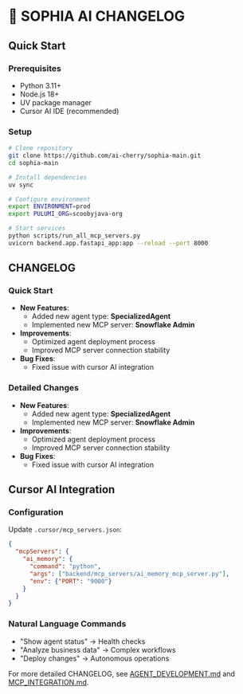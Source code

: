 # 📅 SOPHIA AI CHANGELOG

## Quick Start

### Prerequisites
- Python 3.11+
- Node.js 18+
- UV package manager
- Cursor AI IDE (recommended)

### Setup
```bash
# Clone repository
git clone https://github.com/ai-cherry/sophia-main.git
cd sophia-main

# Install dependencies
uv sync

# Configure environment
export ENVIRONMENT=prod
export PULUMI_ORG=scoobyjava-org

# Start services
python scripts/run_all_mcp_servers.py
uvicorn backend.app.fastapi_app:app --reload --port 8000
```

## CHANGELOG

### Quick Start
- **New Features**:
  - Added new agent type: **SpecializedAgent**
  - Implemented new MCP server: **Snowflake Admin**
- **Improvements**:
  - Optimized agent deployment process
  - Improved MCP server connection stability
- **Bug Fixes**:
  - Fixed issue with cursor AI integration

### Detailed Changes
- **New Features**:
  - Added new agent type: **SpecializedAgent**
  - Implemented new MCP server: **Snowflake Admin**
- **Improvements**:
  - Optimized agent deployment process
  - Improved MCP server connection stability
- **Bug Fixes**:
  - Fixed issue with cursor AI integration

## Cursor AI Integration

### Configuration
Update `.cursor/mcp_servers.json`:
```json
{
  "mcpServers": {
    "ai_memory": {
      "command": "python",
      "args": ["backend/mcp_servers/ai_memory_mcp_server.py"],
      "env": {"PORT": "9000"}
    }
  }
}
```

### Natural Language Commands
- "Show agent status" → Health checks
- "Analyze business data" → Complex workflows
- "Deploy changes" → Autonomous operations

For more detailed CHANGELOG, see [AGENT_DEVELOPMENT.md](AGENT_DEVELOPMENT.md) and [MCP_INTEGRATION.md](MCP_INTEGRATION.md).
